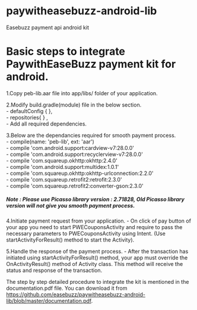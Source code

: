 # paywitheasebuzz-android-lib
Easebuzz payment api android kit

# Basic steps to integrate PaywithEaseBuzz payment kit for android.

 1.Copy peb-lib.aar file into app/libs/ folder of your application.

 2.Modify build.gradle(module) file in the below section.<br/>
                - defaultConfig { },<br/>
                - repositories{ } ,<br/>
                - Add all required dependencies.<br/>
                                         
 3.Below are the dependancies required for smooth payment process.<br/>
                - compile(name: 'peb-lib', ext: 'aar') <br/>
                - compile 'com.android.support:cardview-v7:28.0.0'<br/>
                - compile 'com.android.support:recyclerview-v7:28.0.0'<br/>
                - compile 'com.squareup.okhttp:okhttp:2.4.0'<br/>
                - compile 'com.android.support:multidex:1.0.1'<br/>
                - compile 'com.squareup.okhttp:okhttp-urlconnection:2.2.0'<br/>
                - compile 'com.squareup.retrofit2:retrofit:2.3.0'<br/>
                - compile 'com.squareup.retrofit2:converter-gson:2.3.0'<br/>
                
                
##### Note : Please use Picasso library version : 2.71828, Old Picasso library version will not give you smooth payment process.


4.Initiate payment request from your application.
                 - On click of pay button of your app you need to start PWECouponsActivity  and require to pass 
                  the necessary parameters to PWECouponsActivity using Intent.
                  (Use startActivityForResult()  method to start the Activity).


5.Handle the response of the payment process.
             - After the transaction has initiated using startActivityForResult() method, your app must override the 
                 OnActivityResult() method of Activity class. This method will receive the status and response of 
                 the transaction.




The step by step detailed procedure to integrate the kit is mentioned in the documentation.pdf file. You can download it from 
  https://github.com/easebuzz/paywitheasebuzz-android-lib/blob/master/documentation.pdf.


